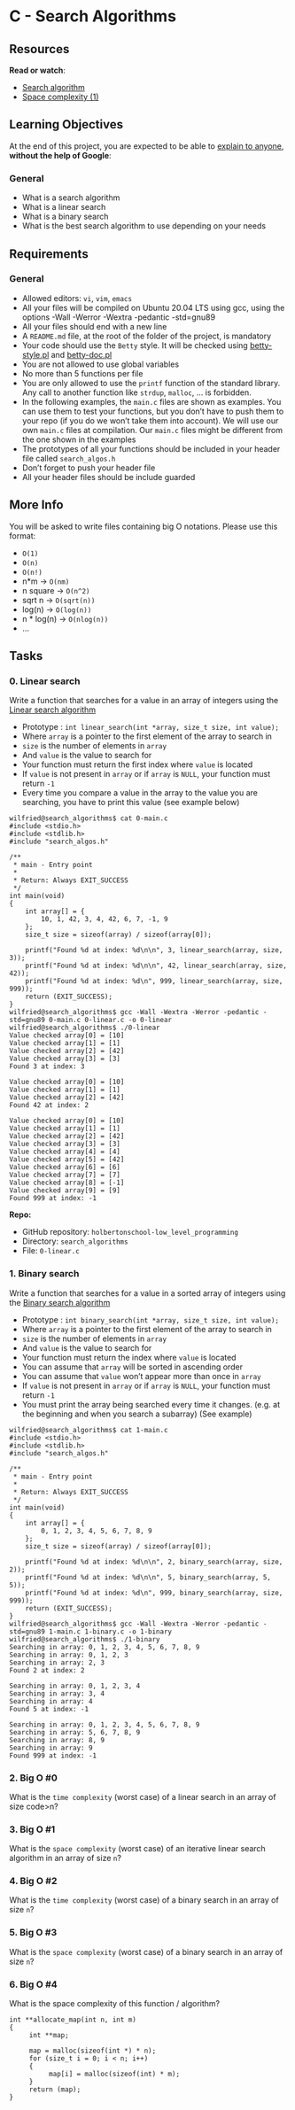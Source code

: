 # C - Search Algorithms

<h2>Resources</h2>

<p><strong>Read or watch</strong>:</p>

<ul>
<li><a href="https://en.wikipedia.org/wiki/Search_algorithm" title="Search algorithm" target="_blank">Search algorithm</a> </li>
<li><a href="https://www.geeksforgeeks.org/g-fact-86/" title="Space complexity (1)" target="_blank">Space complexity (1)</a> </li>
</ul>

<h2>Learning Objectives</h2>

<p>At the end of this project, you are expected to be able to <a href="/rltoken/oWMsangA-YXxmOrPfjDQgA" title="explain to anyone" target="_blank">explain to anyone</a>, <strong>without the help of Google</strong>:</p>

<h3>General</h3>

<ul>
<li>What is a search algorithm</li>
<li>What is a linear search</li>
<li>What is a binary search</li>
<li>What is the best search algorithm to use depending on your needs</li>
</ul>

<h2>Requirements</h2>

<h3>General</h3>

<ul>
<li>Allowed editors: <code>vi</code>, <code>vim</code>, <code>emacs</code></li>
<li>All your files will be compiled on Ubuntu 20.04 LTS using gcc, using the options -Wall -Werror -Wextra -pedantic -std=gnu89</li>
<li>All your files should end with a new line</li>
<li>A <code>README.md</code> file, at the root of the folder of the project, is mandatory</li>
<li>Your code should use the <code>Betty</code> style. It will be checked using <a href="https://github.com/hs-hq/Betty/blob/master/betty-style.pl" title="betty-style.pl" target="_blank">betty-style.pl</a> and <a href="https://github.com/hs-hq/Betty/blob/master/betty-doc.pl" title="betty-doc.pl" target="_blank">betty-doc.pl</a></li>
<li>You are not allowed to use global variables</li>
<li>No more than 5 functions per file</li>
<li>You are only allowed to use the <code>printf</code> function of the standard library. Any call to another function like <code>strdup</code>, <code>malloc</code>, &hellip; is forbidden.</li>
<li>In the following examples, the <code>main.c</code> files are shown as examples. You can use them to test your functions, but you don&rsquo;t have to push them to your repo (if you do we won&rsquo;t take them into account). We will use our own <code>main.c</code> files at compilation. Our <code>main.c</code> files might be different from the one shown in the examples</li>
<li>The prototypes of all your functions should be included in your header file called <code>search_algos.h</code></li>
<li>Don&rsquo;t forget to push your header file</li>
<li>All your header files should be include guarded</li>
</ul>

<h2>More Info</h2>

<p>You will be asked to write files containing big O notations. Please use this format:</p>

<ul>
<li><code>O(1)</code></li>
<li><code>O(n)</code></li>
<li><code>O(n!)</code></li>
<li>n*m -&gt; <code>O(nm)</code></li>
<li>n square -&gt; <code>O(n^2)</code></li>
<li>sqrt n -&gt; <code>O(sqrt(n))</code></li>
<li>log(n) -&gt; <code>O(log(n))</code></li>
<li>n * log(n) -&gt; <code>O(nlog(n))</code></li>
<li>&hellip;</li>
</ul>

  </div>
</div>

<h2 class="gap">Tasks</h2>
    <div data-role="task20413" data-position="1" id="task-num-0">
    <div class="panel panel-default task-card " id="task-20413">
  <span id="user_id" data-id="6138"></span>

  <div class="panel-heading panel-heading-actions">
    <h3 class="panel-title">
      0. Linear search
    </h3>
  </div>

  <div class="panel-body">
    <span id="user_id" data-id="6138"></span>

<!-- Progress vs Score -->

<!-- Task Body -->
<p>Write a function that searches for a value in an array of integers using the <a href="/rltoken/mYs3y5cH8l2NQ3r5F877Rg" title="Linear search algorithm" target="_blank">Linear search algorithm</a></p>

<ul>
<li>Prototype : <code>int linear_search(int *array, size_t size, int value);</code></li>
<li>Where <code>array</code> is a pointer to the first element of the array to search in</li>
<li><code>size</code> is the number of elements in <code>array</code></li>
<li>And <code>value</code> is the value to search for</li>
<li>Your function must return the first index where <code>value</code> is located</li>
<li>If <code>value</code> is not present in <code>array</code> or if <code>array</code> is <code>NULL</code>, your function must return <code>-1</code></li>
<li>Every time you compare a value in the array to the value you are searching, you have to print this value (see example below)</li>
</ul>

<pre><code>wilfried@search_algorithms$ cat 0-main.c 
#include &lt;stdio.h&gt;
#include &lt;stdlib.h&gt;
#include &quot;search_algos.h&quot;

/**
 * main - Entry point
 *
 * Return: Always EXIT_SUCCESS
 */
int main(void)
{
    int array[] = {
        10, 1, 42, 3, 4, 42, 6, 7, -1, 9
    };
    size_t size = sizeof(array) / sizeof(array[0]);

    printf(&quot;Found %d at index: %d\n\n&quot;, 3, linear_search(array, size, 3));
    printf(&quot;Found %d at index: %d\n\n&quot;, 42, linear_search(array, size, 42));
    printf(&quot;Found %d at index: %d\n&quot;, 999, linear_search(array, size, 999));
    return (EXIT_SUCCESS);
}
wilfried@search_algorithms$ gcc -Wall -Wextra -Werror -pedantic -std=gnu89 0-main.c 0-linear.c -o 0-linear
wilfried@search_algorithms$ ./0-linear 
Value checked array[0] = [10]
Value checked array[1] = [1]
Value checked array[2] = [42]
Value checked array[3] = [3]
Found 3 at index: 3

Value checked array[0] = [10]
Value checked array[1] = [1]
Value checked array[2] = [42]
Found 42 at index: 2

Value checked array[0] = [10]
Value checked array[1] = [1]
Value checked array[2] = [42]
Value checked array[3] = [3]
Value checked array[4] = [4]
Value checked array[5] = [42]
Value checked array[6] = [6]
Value checked array[7] = [7]
Value checked array[8] = [-1]
Value checked array[9] = [9]
Found 999 at index: -1
</code></pre>
</div>

<div class="list-group">
    <!-- Task URLs -->

   <!-- Technical information -->
   <div class="list-group-item">
        <p><strong>Repo:</strong></p>
        <ul>
          <li>GitHub repository: <code>holbertonschool-low_level_programming</code></li>
            <li>Directory: <code>search_algorithms</code></li>
            <li>File: <code>0-linear.c</code></li>
        </ul>
      </div>
   <!-- Self-paced manual review -->
  </div>

<div class="panel-heading panel-heading-actions">
    <h3 class="panel-title">
      1. Binary search
    </h3>
  </div>

  <div class="panel-body">
    <span id="user_id" data-id="6138"></span>

<!-- Progress vs Score -->

<!-- Task Body -->
<p>Write a function that searches for a value in a sorted array of integers using the <a href="/rltoken/xEszUEO6AeaqlWg_t99FhA" title="Binary search algorithm" target="_blank">Binary search algorithm</a></p>

<ul>
<li>Prototype : <code>int binary_search(int *array, size_t size, int value);</code></li>
<li>Where <code>array</code> is a pointer to the first element of the array to search in</li>
<li><code>size</code> is the number of elements in <code>array</code></li>
<li>And <code>value</code> is the value to search for</li>
<li>Your function must return the index where <code>value</code> is located</li>
<li>You can assume that <code>array</code> will be sorted in ascending order</li>
<li>You can assume that <code>value</code> won&rsquo;t appear more than once in <code>array</code></li>
<li>If <code>value</code> is not present in <code>array</code> or if <code>array</code> is <code>NULL</code>, your function must return <code>-1</code></li>
<li>You must print the array being searched every time it changes. (e.g. at the beginning and when you search a subarray) (See example)</li>
</ul>

<pre><code>wilfried@search_algorithms$ cat 1-main.c 
#include &lt;stdio.h&gt;
#include &lt;stdlib.h&gt;
#include &quot;search_algos.h&quot;

/**
 * main - Entry point
 *
 * Return: Always EXIT_SUCCESS
 */
int main(void)
{
    int array[] = {
        0, 1, 2, 3, 4, 5, 6, 7, 8, 9
    };
    size_t size = sizeof(array) / sizeof(array[0]);

    printf(&quot;Found %d at index: %d\n\n&quot;, 2, binary_search(array, size, 2));
    printf(&quot;Found %d at index: %d\n\n&quot;, 5, binary_search(array, 5, 5));
    printf(&quot;Found %d at index: %d\n&quot;, 999, binary_search(array, size, 999));
    return (EXIT_SUCCESS);
}
wilfried@search_algorithms$ gcc -Wall -Wextra -Werror -pedantic -std=gnu89 1-main.c 1-binary.c -o 1-binary
wilfried@search_algorithms$ ./1-binary 
Searching in array: 0, 1, 2, 3, 4, 5, 6, 7, 8, 9
Searching in array: 0, 1, 2, 3
Searching in array: 2, 3
Found 2 at index: 2

Searching in array: 0, 1, 2, 3, 4
Searching in array: 3, 4
Searching in array: 4
Found 5 at index: -1

Searching in array: 0, 1, 2, 3, 4, 5, 6, 7, 8, 9
Searching in array: 5, 6, 7, 8, 9
Searching in array: 8, 9
Searching in array: 9
Found 999 at index: -1
</code></pre>
</div>

<div class="panel-heading panel-heading-actions">
    <h3 class="panel-title">
      2. Big O #0
    </h3>
  </div>

  <div class="panel-body">
    <span id="user_id" data-id="6138"></span>

<!-- Progress vs Score -->

<!-- Task Body -->
<p>What is the <code>time complexity</code> (worst case) of a linear search in an array of size code>n</code>?</p>
</div>

<div class="panel-heading panel-heading-actions">
    <h3 class="panel-title">
      3. Big O #1
    </h3>
  </div>

  <div class="panel-body">
    <span id="user_id" data-id="6138"></span>

<!-- Progress vs Score -->

<!-- Task Body -->
<p>What is the <code>space complexity</code> (worst case) of an iterative linear search algorithm in an array of size <code>n</code>?</p>
</div>

<div class="panel-heading panel-heading-actions">
    <h3 class="panel-title">
      4. Big O #2
    </h3>
  </div>

  <div class="panel-body">
    <span id="user_id" data-id="6138"></span>

<!-- Progress vs Score -->

<!-- Task Body -->
<p>What is the <code>time complexity</code> (worst case) of a binary search in an array of size <code>n</code>?</p>
</div>

<div class="panel-heading panel-heading-actions">
    <h3 class="panel-title">
      5. Big O #3
    </h3>
  </div>

  <div class="panel-body">
    <span id="user_id" data-id="6138"></span>

   <!-- Progress vs Score -->

   <!-- Task Body -->
   <p>What is the <code>space complexity</code> (worst case) of a binary search in an array of size <code>n</code>?</p>
  </div>

<div class="panel-heading panel-heading-actions">
    <h3 class="panel-title">
      6. Big O #4
    </h3>
  </div>

  <div class="panel-body">
    <span id="user_id" data-id="6138"></span>

<!-- Progress vs Score -->

<!-- Task Body -->
<p>What is the space complexity of this function / algorithm?</p>

<pre><code>int **allocate_map(int n, int m)
{
     int **map;

     map = malloc(sizeof(int *) * n);
     for (size_t i = 0; i &lt; n; i++)
     {
          map[i] = malloc(sizeof(int) * m);
     }
     return (map);
}
</code></pre>

  </div>
